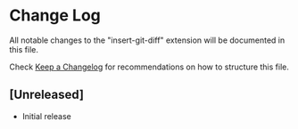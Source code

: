 # Change Log

All notable changes to the "insert-git-diff" extension will be documented in this file.

Check [Keep a Changelog](http://keepachangelog.com/) for recommendations on how to structure this file.

## [Unreleased]

- Initial release